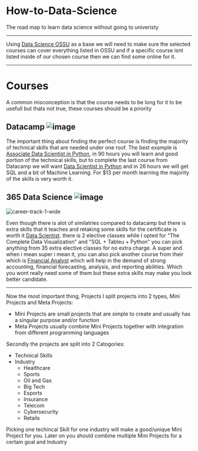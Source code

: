 # How-to-Data-Science
The road map to learn data science without going to univeristy
***
Using [Data Science OSSU](https://github.com/ossu/data-science?tab=readme-ov-file) as a base we will need to make sure the selected courses can cover everything listed in OSSU and if a specific course isnt listed inside of our chosen course then we can find some online for it.

***

# Courses
A common misconception is that the course needs to be long for it to be usefull but thats not true, these courses should be a priority 

## Datacamp ![image](https://github.com/user-attachments/assets/5d890ac7-a47c-4f77-b36a-f4b19b242326)


The important thing about finding the perfect course is finding the majority of technical skills that are needed under one roof. 
The best example is [Associate Data Scientist in Python](https://app.datacamp.com/learn/career-tracks/associate-data-scientist-in-python), in 90 hours you will learn and good portion of the technical skills, but to complete the last course from Datacamp we will want [Data Scientist in Python](https://app.datacamp.com/learn/career-tracks/data-scientist-in-python) and in 26 hours we will get SQL and a bit of Machine Learning. For $13 per month learning the majority of the skills is very worth it.

## 365 Data Science ![image](https://github.com/user-attachments/assets/b9e543be-c6ea-4e47-aa83-ecf1bd3f0ada)

![career-track-1-wide](https://github.com/user-attachments/assets/458ae3e8-5d66-42af-84fb-11970a425747)

Even though there is alot of similatries compared to datacamp but there is extra skills that it teaches and retaking some skills for the certificate is worth it [Data Scientist](https://learn.365datascience.com/career-tracks/data-scientist/). there is 2 elective classes while I opted for "The Complete Data Visualization" and "SQL + Tableu + Python" you can pick anything from 35 extra elective classes for no extra charge. A super and when i mean super i mean it, you can also pick another course from their which is [Financial Analyst](https://learn.365financialanalyst.com/career-tracks/financial-analyst/?preview=1) which will help in the demand of strong accounting, financial forecasting, analysis, and reporting abilities. Which you wont really need some of them but these extra skills may make you look better candidate.

***

Now the most important thing, Projects
I split projects into 2 types, Mini Projects and Meta Projects:
- Mini Projects are small projects that are simple to create and usually has a singular purpose and/or function
- Meta Projects usually combine Mini Projects together with integration from different programming languages

Secondly the projects are split into 2 Catogories:
- Technical Skills
- Industry
  - Healthcare
  - Sports
  - Oil and Gas
  - Big Tech
  - Esports
  - Insurance
  - Telecom
  - Cybersecurity
  - Retails

Picking one techincal Skill for one industry will make a good/unique Mini Project for you.
Later on you should combine multiple Mini Projects for a certain goal and Industry
  

 

